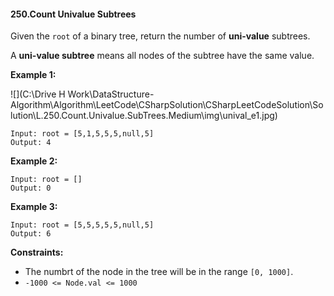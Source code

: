 #### 250.Count Univalue Subtrees

Given the `root` of a binary tree, return the number of **uni-value** subtrees.

A **uni-value subtree** means all nodes of the subtree have the same value.

**Example 1:**

![](C:\Drive H Work\DataStructure-Algorithm\Algorithm\LeetCode\CSharpSolution\CSharpLeetCodeSolution\Solution\L.250.Count.Univalue.SubTrees.Medium\img\unival_e1.jpg)

```
Input: root = [5,1,5,5,5,null,5]
Output: 4
```

**Example 2:**

```
Input: root = []
Output: 0
```

**Example 3:**

```
Input: root = [5,5,5,5,5,null,5]
Output: 6
```

 

**Constraints:**

- The numbrt of the node in the tree will be in the range `[0, 1000]`.
- `-1000 <= Node.val <= 1000`